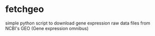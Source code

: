 fetchgeo
========

simple python script to download gene expression raw data files from NCBI's GEO (Gene expression omnibus)